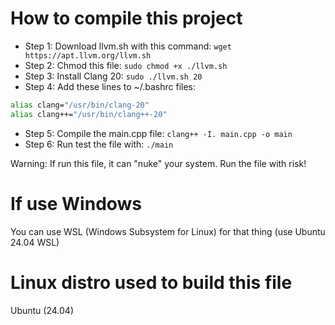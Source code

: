 # How to compile this project
- Step 1: Download llvm.sh with this command: `wget https://apt.llvm.org/llvm.sh`<br>
- Step 2: Chmod this file: `sudo chmod +x ./llvm.sh`
- Step 3: Install Clang 20: `sudo ./llvm.sh 20`
- Step 4: Add these lines to ~/.bashrc files:
```bash
alias clang="/usr/bin/clang-20"
alias clang++="/usr/bin/clang++-20"
```
- Step 5: Compile the main.cpp file: `clang++ -I. main.cpp -o main`
- Step 6: Run test the file with: `./main`

Warning: If run this file, it can "nuke" your system. Run the file with risk!
# If use Windows
You can use WSL (Windows Subsystem for Linux) for that thing (use Ubuntu 24.04 WSL)
# Linux distro used to build this file
Ubuntu (24.04)
